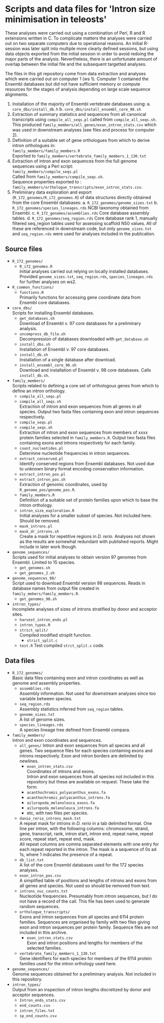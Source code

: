 # Scripts and data files for 'Intron size minimisation in teleosts'

These analyses were carried out using a combination of Perl, R and R extensions
written in C. To complicate matters the analyses were carried out on two
separate computers due to operational reasons. An initial R-session was later
split into multiple more clearly defined sessions, but using data objects
exported from the initial session in order to avoid redoing the major parts of
the analysis. Nevertheless, there is an unfortunate amount of overlap between
the initial file and the subsequent targetted analyses.

The files in this git repository come from data extraction and analyses which
were carried out on computer 1 (ws 1). Computer 1 contained the Ensembl databases but
did not have sufficient memory or compute resources for the stages of analysis
depending on large scale sequence alignments.


1. Installation of the majority of Ensembl vertebrate databases using:
     a. `core_dbs/install_db.h`
     b. `core_dbs/install_ensembl_core_98.sh`
2. Extraction of summary statistics and sequences from all canonical
   transcripts using `compile_all_seqs.pl` called from
   `compile_all_seqs.sh`. This produced
   `family_members/all_genes/exon_intron_stats.csv` which was used in
   downstream analyses (see files and process for computer 2).
2. Definition of a suitable set of gene orthologues from which to derive
   intron orthologues in:  
   `family_members/family_members.R`  
   Exported to `family_members/vertebrate_family_members_1_130.txt`
3. Extraction of intron and exon sequences from the full genome
   sequences using a Perl script:  
   `family_members/compile_seqs.pl`  
   Called from `family_members/compile_seqs.sh`.  
   Sequence properties exported to :
   `family_members/orthologue_transcripts/exon_intron_stats.csv`.
4. Preliminary data exploration and export (`R_172_genomes/R_i72_genomes.R`)
   of data structures directly obtained from the core Ensembl databases: 
     a. `R_172_genomes/genome_sizes.txt`
	 b. `R_172_genomes/species_lineages.rds` NCBI taxonomy obtained from
     Ensembl.
	 c. `R_172_genomes/assemblies.rds` Core database assembly tables.
	 d. `R_172_genomes/seq_region.rds` Core database rank 1, manually filtered
	 seq_region tables used for assessing scaffold N50 values.
   All of these are referenced in downstream code, but only `genome_sizes.txt`
   and `seq_region.rds` were used for analyses included in the publication.


## Source files

- `R_172_genomes/`
  - `R_i72_genomes.R`  
  Initial analyses carried out relying on locally installed databases.
  Provided `genome_sizes.txt`, `seq_region.rds`, `species_lineages.rds` for
  further analyses on ws2.
- `R_common_functions/`
  - `functions.R`  
  Primarily functions for accessing gene coordinate data from Ensembl core
  databases.
- `core_dbs/`  
  Scripts for installing Ensembl databases.
  - `get_databases.sh`  
  Download of Ensembl v. 97 core databases for a preliminary analysis.
  - `uncompress_db_file.sh`  
  Decompression of databases downloaded with `get_database.sh`
  - `install_dbs.sh`  
  Installation of Ensembl v. 97 core databases.
  - `install_db.sh`  
  Installation of a single database after download.
  - `install_ensembl_core_98.sh`  
  Download and installation of Ensembl v. 98 core databases. Calls `install_db.sh`.
- `family_members/`  
  Scripts related to defining a core set of orthologous genes from which to
  define an intron orthology.
  - `compile_all_seqs.pl`  
  - `compile_all_seqs.sh`  
  Extraction of intron and exon sequences from all genes in all
  species. Output two fasta files containing exon and intron sequences respectively.
  - `compile_seqs.pl`  
  - `compile_seqs.sh`  
  Extraction of intron and exon sequences from members of xxxx protein
  families selected in `family_members.R`. Output two fasta files containing
  exons and introns respectively for each family.
  - `count_nucleotides.pl`  
  Determine nucleotide frequencies in intron sequences.
  - `extract_conserved.pl`  
  Identify conserved regions from Ensembl databases. Not used due to unknown
  binary format encoding conservation information.
  - `extract_intron_pos.pl`
  - `extract_intron_pos.sh`  
  Extraction of genomic coordinates, used by
  `R_genome_pos/genome_pos.R`.
  - `family_members.R`  
  Definition of a suitable set of protein families upon which to base the
  intron orthology.
  - `intron_size_exploration.R`  
  Initial analyses for a smaller subset of species. Not included here. Should
  be removed.
  - `mask_introns.pl`  
  - `mask_dr_introns.sh`  
  Create a mask for repetitive regions in *D. rerio*. Analyses not shown as
  the results are somewhat redundant with published reports. Might include in
  later work though.
- `genome_sequences/`  
  Scripts used for initial analyses to obtain version 97 genomes from
  Ensembl. Limited to 15 species.
  - `get_genomes.sh`
  - `get_genomes_2.sh`
- `genome_sequences_98/`  
  Script used to download Ensembl version 98 sequences. Reads in database names
  from output file created in `family_mebers/family_members.R`.
  - `get_genomes_98.sh`
- `intron_types/`  
  Incomplete analyses of sizes of introns stratified by donor and acceptor sites.
  - `harvest_intron_ends.pl`
  - `intron_types.R`
  - `strict_split/`  
    Compiled modified strsplit function.
    - `strict_split.c`
  - `test.R`
    Test compiled `strct_split.c` code.

## Data files

- `R_172_genomes/`  
  Basic data files containing exon and intron coordinates as well as genome
  and assembly properties.
  - `assemblies.rds`  
    Assembly information. Not used for downstream analyses since too variable
    between species.
  - `seq_region.rds`  
    Assembly statistics inferred from `seq_region` tables.
  - `genome_sizes.txt`  
    A list of genome sizes.
  - `species_lineages.rds`  
    A species lineage tree defined from Ensembl compara.
- `family_members/`  
  Intron and exon coordinates and sequences.
  - `all_genes/`
    Intron and exon sequences from all species and all genes. Two sequence
    files for each species containing exons and introns respectively. Exon and
    intron borders are delimited by newlines.
    - `exon_intron_stats.csv`  
	Coordinates of introns and exons.  
	Intron and exon sequences from all species not included in this repository
    but these are available on request. These take the form:
    - `acanthochromis_polyacanthus_exons.fa`
    - `acanthochromis_polyacanthus_introns.fa`
    - `ailuropoda_melanoleuca_exons.fa`
    - `ailuropoda_melanoleuca_introns.fa`
	- etc, with two files per species.
  - `danio_rerio_introns_mask.txt`  
    A repeat mask for introns in *D. rerio* in a tab delimited format. One
    line per intron, with the following columns: chromosome, strand, gene,
    transcript, rank, intron start, intron end, repeat name, repeat score,
    repeat start, repeat end, mask.  
	All repeat columns are comma separated elements with one entry for each
    repeat reported in the intron. The mask is a sequence of 0s ad 1s, where 1
    indicates the presence of a repeat.
  - `db_list.txt`  
  A list of the core Ensembl databases used for the 172 species analyses.
  - `exon_intron_pos.csv`  
  A simplified table of positions and lengths of introns and exons from all
  genes and species. Not used so should be removed from text.
  - `introns_nuc_counts.txt`  
  Nucleotide frequencies. Presumably from intron sequences, but I do not have
  a record of the call. This file has been used to generate random sequences.
  - `orthologue_transcripts/`  
    Exons and intron sequences from all species and 6114 protein
    families. Sequences are organised by family with two files giving exon and
    intron sequences per protein family. Sequence files are not included in
    this archive.
    - `exon_intron_stats.csv`  
	Exon and intron positions and lengths for members of the selected families.
  - `vertebrate_family_members_1_130.txt`  
    Gene identifiers for each species for members of the 6114 protein families
    used for the intron orthology used here.
- `genome_sequences/`  
  Genome sequences obtained for a preliminary analysis. Not included in this repository.
- `intron_types/`  
  Output from an inspection of intron lengths discretized by donor and
  acceptor sequences.
  - `Intron_ends_stats.csv`
  - `end_counts.csv`
  - `intron_files.txt`
  - `sp_end_counts.csv`
